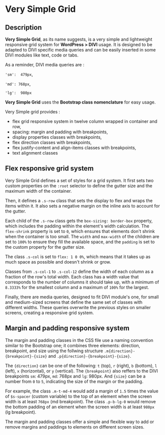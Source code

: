 # Very Simple Grid

## Description
**Very Simple Grid**, as its name suggests, is a very simple and lightweight responsive grid system for **WordPress > DIVI** usage. It is designed to be adapted to DIVI specific media queries and can be easily inserted in some DIVI modules like text, code or tabs.

As a reminder, DIVI media queries are :

`'sm':  479px`,

`'md': 768px`,

`'lg':  980px`

**Very Simple Grid** uses the **Bootstrap class nomenclature** for easy usage.

Very Simple grid provides :
- flex grid responsive system in twelve column wrapped in container and row,
- spacing: margin and padding with breakpoints,
- display properties classes with breakpoints,
- flex direction classes with breakpoints,
- flex justify-content and align-items classes with breakpoints,
- text alignment classes


## Flex responsive grid system

Very Simple Grid defines a set of styles for a grid system. It first sets two custom properties on the `:root` selector to define the gutter size and the maximum width of the container.

Then, it defines a `.s-row` class that sets the display to flex and wraps the items within it. It also sets a negative margin on the inline axis to account for the gutter.

Each child of the `.s-row` class gets the `box-sizing: border-box` property, which includes the padding within the element's width calculation. The `flex-shrink` property is set to `0`, which ensures that elements don't shrink when the container is too small. The `width` and `max-width` of the children are set to `100%` to ensure they fill the available space, and the `padding` is set to the custom property for the gutter size.

The class `.s-col` is set to `flex: 1 0 0%`, which means that it takes up as much space as possible and doesn't shrink or grow.

Classes from `.s-col-1` to `.s-col-12` define the width of each column as a fraction of the row's total width. Each class has a width value that corresponds to the number of columns it should take up, with a minimum of `8.3333%` for the smallest column and a maximum of `100%` for the largest.

Finally, there are media queries, designed to fit DIVI module's one, for small and medium-sized screens that define the same set of classes with different widths. These queries overwrite the previous styles on smaller screens, creating a responsive grid system.


## Margin and padding responsive system

The margin and padding classes in the CSS file use a naming convention similar to the Bootstrap one; it combines three elements: direction, breakpoint, and size using the follwing structure `.m{direction}-{breakpoint}-{size}` and `.p{direction}-{breakpoint}-{size}`.

The `{direction}` can be one of the following: `t` (top), `r` (right), `b` (bottom),  `l` (left), `x` (horizontal), or `y` (vertical). 
The `{breakpoint}` also reffers to the DIVI breakpoints `sm`: 479px, `md`: 768px and `lg`: 980px.
And `{size}` can be a number from `0` to `5`, indicating the size of the margin or the padding.

For example, the class `.m-t-md-4` would add a margin of `1.5` times the value of `$s-spacer` (custom variable) to the top of an element when the screen width is at least `768px` (md breakpoint). The class `.p-b-lg-0` would remove the bottom padding of an element when the screen width is at least `980px` (lg breakpoint).

The margin and padding classes offer a simple and flexible way to add or remove margins and paddings to elements on different screen sizes.
